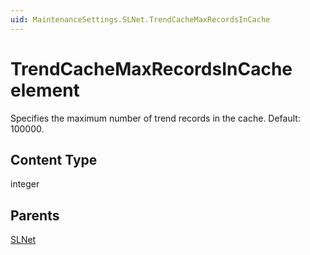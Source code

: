 ```yaml
---
uid: MaintenanceSettings.SLNet.TrendCacheMaxRecordsInCache
---
```


# TrendCacheMaxRecordsInCache element

Specifies the maximum number of trend records in the cache. Default: 100000.

## Content Type

integer

## Parents

[SLNet](xref:MaintenanceSettings.SLNet)
